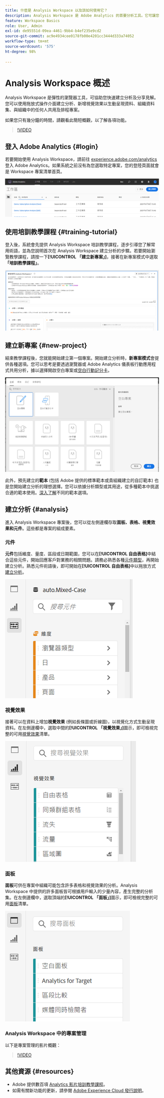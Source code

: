 ```yaml
---
title: 什麼是 Analysis Workspace 以及該如何使用它？
description: Analysis Workspace 是 Adobe Analytics 的首要分析工具。它可讓您使用面板、表格、視覺效果和其他元件好讓資料栩栩如生、組織資料集、共用及排程專案，還有其他功能。
feature: Workspace Basics
role: User, Admin
exl-id: de95551d-09ea-4461-9bb4-b4ef235e9cd2
source-git-commit: ac9e4934cee0178fb00e4201cc3444d333a74052
workflow-type: tm+mt
source-wordcount: '575'
ht-degree: 98%

---
```


# Analysis Workspace 概述

Analysis Workspace 是彈性的瀏覽器工具，可協助您快速建立分析及分享見解。您可以使用拖放式操作介面建立分析、新增視覺效果以生動呈現資料、組織資料集、與組織中的任何人共用及排程專案。

如果您只有幾分鐘的時間，請觀看此簡短概觀，以了解各項功能。

>[!VIDEO](https://video.tv.adobe.com/v/26266/?quality=12)

## 登入 Adobe Analytics {#login}

若要開始使用 Analysis Workspace，請前往 [experience.adobe.com/analytics](https://experience.adobe.com/analytics) 登入 Adobe Analytics。如果系統之前沒有為您選取特定專案，您的登陸頁面就會是 Workspace 專案清單首頁。

![](assets/login-analytics.png)

## 使用培訓教學課程 {#training-tutorial}

登入後，系統會先提供 Analysis Workspace 培訓教學課程，逐步引導您了解常用術語，並為您說明首次在 Analysis Workspace 建立分析的步驟。若要開始瀏覽教學課程，請按一下&#x200B;**[!UICONTROL 「建立新專案」]**，接著在新專案模式中選取&#x200B;**「培訓教學課程」**。

![](assets/training-tutorial.png)

## 建立新專案 {#new-project}

結束教學課程後，您就能開始建立第一個專案。開始建立分析時，**新專案模式**&#x200B;會提供各種選項。您可以思考是要透過瀏覽器或 Adobe Analytics 儀表板行動應用程式共用分析，據以選擇開啟空白專案或[空白行動記分卡](https://experienceleague.adobe.com/docs/analytics/analyze/mobapp/curator.html?lang=zh-Hant)。

![](assets/create-new-project.png)

此外，預先建立的&#x200B;**範本** (包括 Adobe 提供的標準範本或貴組織建立的自訂範本) 也是您開始建立分析的理想選擇。您可以依據分析類型或其用途，從多種範本中挑選合適的範本使用。[深入了解](https://experienceleague.adobe.com/docs/analytics/analyze/analysis-workspace/build-workspace-project/starter-projects.html?lang=zh-Hant)不同的範本選項。

## 建立分析 {#analysis}

進入 Analysis Workspace 專案後，您可以從左側邊欄存取&#x200B;**面板、表格、視覺效果和元件**。這些都是專案的組成要素。

### 元件

**元件**&#x200B;包括維度、量度、區段或日期範圍，您可以在&#x200B;**[!UICONTROL 自由表格]**&#x200B;中結合這些元件，開始回應客戶對業務的相關問題。請務必熟悉各種[元件類型](/help/analyze/analysis-workspace/components/analysis-workspace-components.md)，再開始建立分析。熟悉元件術語後，即可開始在&#x200B;**[!UICONTROL 自由表格]**&#x200B;中以拖放方式[建立分析](https://experienceleague.adobe.com/docs/analytics/analyze/analysis-workspace/build-workspace-project/t-freeform-project.html?lang=zh-Hant)。

![](assets/build-components.png)

### 視覺效果

接著可以在資料上增加&#x200B;**視覺效果** (例如長條圖或折線圖)，以視覺化方式生動呈現資料。在左側邊欄中，選取中間的&#x200B;**[!UICONTROL 「視覺效果」]**&#x200B;圖示，即可檢視完整的可用[視覺效果](https://experienceleague.adobe.com/docs/analytics/analyze/analysis-workspace/visualizations/freeform-analysis-visualizations.html?lang=zh-Hant)清單。

![](assets/build-visualizations.png)

### 面板

**面板**&#x200B;可供在專案中組織可能包含許多表格和視覺效果的分析。Analysis Workspace 中提供的許多面板皆可根據用戶輸入的少量內容，產生完整的分析集。在左側邊欄中，選取頂端的&#x200B;**[!UICONTROL 「面板」]**&#x200B;圖示，即可檢視完整的可用[面板](https://experienceleague.adobe.com/docs/analytics/analyze/analysis-workspace/panels/panels.html?lang=zh-Hant)清單。

![](assets/build-panels.png)

### Analysis Workspace 中的專案管理

以下是專案管理的影片概觀：

>[!VIDEO](https://video.tv.adobe.com/v/24035/?quality=12)

## 其他資源 {#resources}

* Adobe 提供數百項 [Analytics 影片培訓教學課程](https://experienceleague.adobe.com/docs/analytics-learn/tutorials/overview.html?lang=zh-Hant)。
* 如需有關新功能的更新，請參閱 [Adobe Experience Cloud 發行說明](https://experienceleague.adobe.com/docs/release-notes/experience-cloud/current.html#analytics)。
